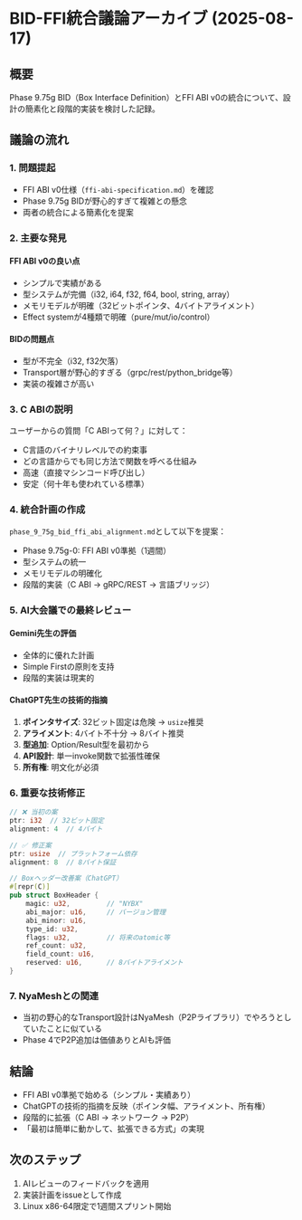 # BID-FFI統合議論アーカイブ (2025-08-17)

## 概要
Phase 9.75g BID（Box Interface Definition）とFFI ABI v0の統合について、設計の簡素化と段階的実装を検討した記録。

## 議論の流れ

### 1. 問題提起
- FFI ABI v0仕様（`ffi-abi-specification.md`）を確認
- Phase 9.75g BIDが野心的すぎて複雑との懸念
- 両者の統合による簡素化を提案

### 2. 主要な発見

#### FFI ABI v0の良い点
- シンプルで実績がある
- 型システムが完備（i32, i64, f32, f64, bool, string, array）
- メモリモデルが明確（32ビットポインタ、4バイトアライメント）
- Effect systemが4種類で明確（pure/mut/io/control）

#### BIDの問題点
- 型が不完全（i32, f32欠落）
- Transport層が野心的すぎる（grpc/rest/python_bridge等）
- 実装の複雑さが高い

### 3. C ABIの説明
ユーザーからの質問「C ABIって何？」に対して：
- C言語のバイナリレベルでの約束事
- どの言語からでも同じ方法で関数を呼べる仕組み
- 高速（直接マシンコード呼び出し）
- 安定（何十年も使われている標準）

### 4. 統合計画の作成
`phase_9_75g_bid_ffi_abi_alignment.md`として以下を提案：
- Phase 9.75g-0: FFI ABI v0準拠（1週間）
- 型システムの統一
- メモリモデルの明確化
- 段階的実装（C ABI → gRPC/REST → 言語ブリッジ）

### 5. AI大会議での最終レビュー

#### Gemini先生の評価
- 全体的に優れた計画
- Simple Firstの原則を支持
- 段階的実装は現実的

#### ChatGPT先生の技術的指摘
1. **ポインタサイズ**: 32ビット固定は危険 → `usize`推奨
2. **アライメント**: 4バイト不十分 → 8バイト推奨
3. **型追加**: Option/Result型を最初から
4. **API設計**: 単一invoke関数で拡張性確保
5. **所有権**: 明文化が必須

### 6. 重要な技術修正

```rust
// ❌ 当初の案
ptr: i32  // 32ビット固定
alignment: 4  // 4バイト

// ✅ 修正案
ptr: usize  // プラットフォーム依存
alignment: 8  // 8バイト保証

// Boxヘッダー改善案（ChatGPT）
#[repr(C)]
pub struct BoxHeader {
    magic: u32,         // "NYBX"
    abi_major: u16,     // バージョン管理
    abi_minor: u16,
    type_id: u32,
    flags: u32,         // 将来のatomic等
    ref_count: u32,
    field_count: u16,
    reserved: u16,      // 8バイトアライメント
}
```

### 7. NyaMeshとの関連
- 当初の野心的なTransport設計はNyaMesh（P2Pライブラリ）でやろうとしていたことに似ている
- Phase 4でP2P追加は価値ありとAIも評価

## 結論
- FFI ABI v0準拠で始める（シンプル・実績あり）
- ChatGPTの技術的指摘を反映（ポインタ幅、アライメント、所有権）
- 段階的に拡張（C ABI → ネットワーク → P2P）
- 「最初は簡単に動かして、拡張できる方式」の実現

## 次のステップ
1. AIレビューのフィードバックを適用
2. 実装計画をissueとして作成
3. Linux x86-64限定で1週間スプリント開始